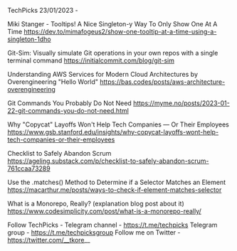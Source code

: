 TechPicks 23/01/2023 -

Miki Stanger - Tooltips! A Nice Singleton-y Way To Only Show One At A Time
https://dev.to/mimafogeus2/show-one-tooltip-at-a-time-using-a-singleton-1dho

Git-Sim: Visually simulate Git operations in your own repos with a single terminal command
https://initialcommit.com/blog/git-sim

Understanding AWS Services for Modern Cloud Architectures by Overengineering "Hello World"
https://bas.codes/posts/aws-architecture-overengineering

Git Commands You Probably Do Not Need
https://myme.no/posts/2023-01-22-git-commands-you-do-not-need.html

Why "Copycat" Layoffs Won't Help Tech Companies — Or Their Employees
https://www.gsb.stanford.edu/insights/why-copycat-layoffs-wont-help-tech-companies-or-their-employees

Checklist to Safely Abandon Scrum
https://ageling.substack.com/p/checklist-to-safely-abandon-scrum-761ccaa73289

Use the .matches() Method to Determine if a Selector Matches an Element
https://macarthur.me/posts/ways-to-check-if-element-matches-selector

What is a Monorepo, Really? (explanation blog post about it)
https://www.codesimplicity.com/post/what-is-a-monorepo-really/

Follow TechPicks -
Telegram channel - https://t.me/techpicks
Telegram group - https://t.me/techpicksgroup
Follow me on Twitter - https://twitter.com/__tkore__